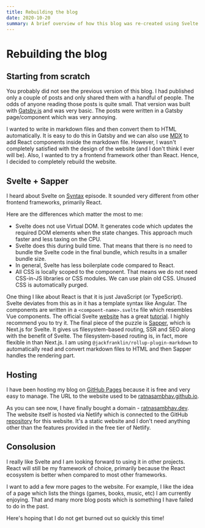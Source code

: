 ```yaml
---
title: Rebuilding the blog
date: 2020-10-20
summary: A brief overview of how this blog was re-created using Svelte and Sapper.
---
```

# Rebuilding the blog

## Starting from scratch

You probably did not see the previous version of this blog. I had published only a couple of posts and only shared them with a handful of people. The odds of anyone reading those posts is quite small. That version was built with [Gatsby.js](https://www.gatsbyjs.com/) and was very basic. The posts were written in a Gatsby page/component which was very annoying.

I wanted to write in markdown files and then convert them to HTML automatically. It is easy to do this in Gatsby and we can also use [MDX](https://mdxjs.com/) to add React components inside the markdown file.
However, I wasn't completely satisfied with the design of the website (and I don't think I ever will be). Also, I wanted to try a frontend framework other than React. Hence, I decided to completely rebuild the website.

## Svelte + Sapper

I heard about Svelte on [Syntax](https://syntax.fm/show/250/scott-teaches-wes-svelte-and-sapper) episode. It sounded very different from other frontend frameworks, primarily React.

Here are the differences which matter the most to me:
- Svelte does not use Virtual DOM. It generates code which updates the required DOM elements when the state changes. This approach much faster and less taxing on the CPU.
- Svelte does this during build time. That means that there is no need to bundle the Svelte code in the final bundle, which results in a smaller bundle size.
- In general, Svelte has less boilerplate code compared to React.
- All CSS is locally scoped to the component. That means we do not need CSS-in-JS libraries or CSS modules. We can use plain old CSS. Unused CSS is automatically purged.

One thing I like about React is that it is just JavaScript (or TypeScript). Svelte deviates from this as in it has a template syntax like Angular. The components are written in a `<compoent-name>.svelte` file which resembles Vue components. The official Svelte [website](https://svelte.dev/) has a great [tutorial](https://svelte.dev/tutorial/basics). I highly recommend you to try it.
The final piece of the puzzle is [Sapper](https://sapper.svelte.dev/), which is Next.js for Svelte. It gives us filesystem-based routing, SSR and SEO along with the benefit of Svelte. The filesystem-based routing is, in fact, more flexible in than Next.js. I am using `@jackfranklin/rollup-plugin-markdown` to automatically read and convert markdown files to HTML and then Sapper handles the rendering part.

## Hosting

I have been hosting my blog on [GitHub Pages](https://pages.github.com/) because it is free and very easy to manage. The URL to the website used to be [ratnasambhav.github.io](https://ratnasambhav.github.io/).

As you can see now, I have finally bought a domain - [ratnasambhav.dev](https://ratnasambhav.dev). The website itself is hosted via Netlify which is connected to the GitHub [repository](https://github.com/Ratnasambhav/Sapper-Blog) for this website. It's a static website and I don't need anything other than the features provided in the free tier of Netlify.

## Consolusion
I really like Svelte and I am looking forward to using it in other projects. React will still be my framework of choice, primarily because the React ecosystem is better when compared to most other frameworks.

I want to add a few more pages to the website. For example, I like the idea of a page which lists the things (games, books, music, etc) I am currently enjoying. That and many more blog posts which is something I have failed to do in the past.

Here's hoping that I do not get burned out so quickly this time!